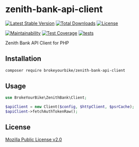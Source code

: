 # zenith-bank-api-client

[![Latest Stable Version](https://img.shields.io/github/v/release/brokeyourbike/zenith-bank-api-client-php)](https://github.com/brokeyourbike/zenith-bank-api-client-php/releases)
[![Total Downloads](https://poser.pugx.org/brokeyourbike/zenith-bank-api-client/downloads)](https://packagist.org/packages/brokeyourbike/zenith-bank-api-client)
[![License](http://poser.pugx.org/brokeyourbike/zenith-bank-api-client-php/license)](https://packagist.org/packages/brokeyourbike/zenith-bank-api-client-php)

[![Maintainability](https://api.codeclimate.com/v1/badges/91df1b66b0b140f8097b/maintainability)](https://codeclimate.com/github/brokeyourbike/zenith-bank-api-client-php/maintainability)
[![Test Coverage](https://api.codeclimate.com/v1/badges/91df1b66b0b140f8097b/test_coverage)](https://codeclimate.com/github/brokeyourbike/zenith-bank-api-client-php/test_coverage)
[![tests](https://github.com/brokeyourbike/zenith-bank-api-client-php/actions/workflows/tests.yml/badge.svg)](https://github.com/brokeyourbike/zenith-bank-api-client-php/actions/workflows/tests.yml)

Zenith Bank API Client for PHP

## Installation

```bash
composer require brokeyourbike/zenith-bank-api-client
```

## Usage

```php
use BrokeYourBike\ZenithBank\Client;

$apiClient = new Client($config, $httpClient, $psrCache);
$apiClient->fetchAuthTokenRaw();
```

## License
[Mozilla Public License v2.0](https://github.com/brokeyourbike/zenith-bank-api-client-php/blob/main/LICENSE)
